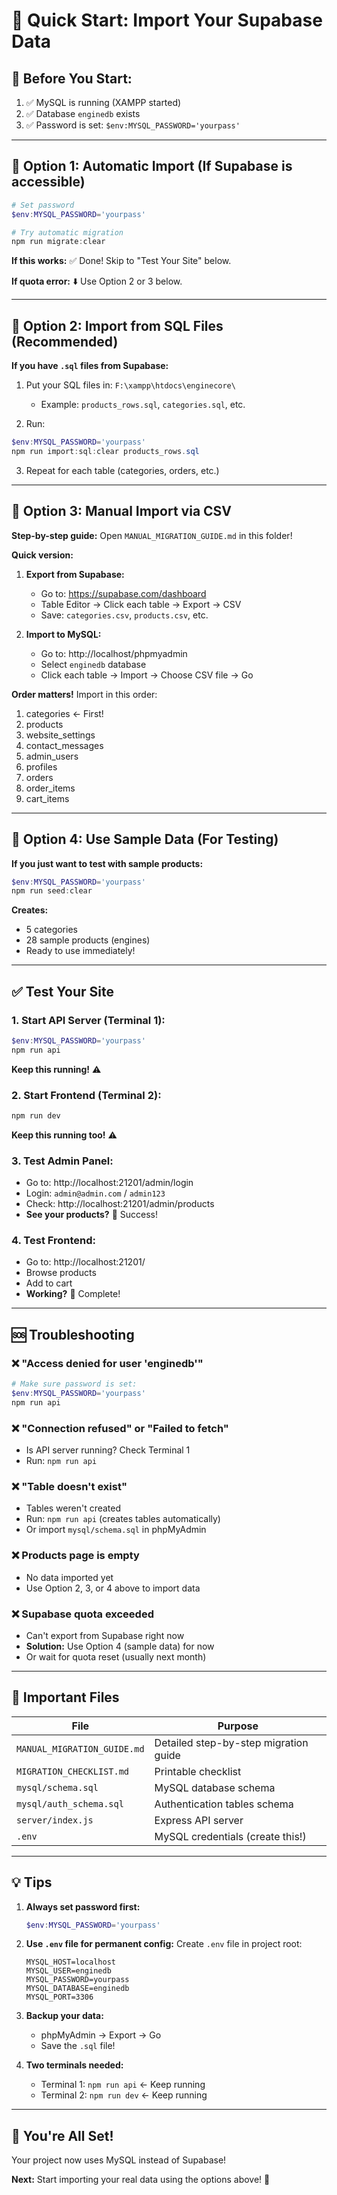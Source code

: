 # 🚀 Quick Start: Import Your Supabase Data

## 📝 **Before You Start:**

1. ✅ MySQL is running (XAMPP started)
2. ✅ Database `enginedb` exists
3. ✅ Password is set: `$env:MYSQL_PASSWORD='yourpass'`

---

## 🎯 **Option 1: Automatic Import (If Supabase is accessible)**

```powershell
# Set password
$env:MYSQL_PASSWORD='yourpass'

# Try automatic migration
npm run migrate:clear
```

**If this works:** ✅ Done! Skip to "Test Your Site" below.

**If quota error:** ⬇️ Use Option 2 or 3 below.

---

## 🎯 **Option 2: Import from SQL Files (Recommended)**

**If you have `.sql` files from Supabase:**

1. Put your SQL files in: `F:\xampp\htdocs\enginecore\`
   - Example: `products_rows.sql`, `categories.sql`, etc.

2. Run:
```powershell
$env:MYSQL_PASSWORD='yourpass'
npm run import:sql:clear products_rows.sql
```

3. Repeat for each table (categories, orders, etc.)

---

## 🎯 **Option 3: Manual Import via CSV**

**Step-by-step guide:** Open `MANUAL_MIGRATION_GUIDE.md` in this folder!

**Quick version:**

1. **Export from Supabase:**
   - Go to: https://supabase.com/dashboard
   - Table Editor → Click each table → Export → CSV
   - Save: `categories.csv`, `products.csv`, etc.

2. **Import to MySQL:**
   - Go to: http://localhost/phpmyadmin
   - Select `enginedb` database
   - Click each table → Import → Choose CSV file → Go

**Order matters!** Import in this order:
1. categories ← First!
2. products
3. website_settings
4. contact_messages
5. admin_users
6. profiles
7. orders
8. order_items
9. cart_items

---

## 🎯 **Option 4: Use Sample Data (For Testing)**

**If you just want to test with sample products:**

```powershell
$env:MYSQL_PASSWORD='yourpass'
npm run seed:clear
```

**Creates:**
- 5 categories
- 28 sample products (engines)
- Ready to use immediately!

---

## ✅ **Test Your Site**

### 1. Start API Server (Terminal 1):
```powershell
$env:MYSQL_PASSWORD='yourpass'
npm run api
```

**Keep this running!** ⚠️

### 2. Start Frontend (Terminal 2):
```powershell
npm run dev
```

**Keep this running too!** ⚠️

### 3. Test Admin Panel:
- Go to: http://localhost:21201/admin/login
- Login: `admin@admin.com` / `admin123`
- Check: http://localhost:21201/admin/products
- **See your products?** 🎉 Success!

### 4. Test Frontend:
- Go to: http://localhost:21201/
- Browse products
- Add to cart
- **Working?** 🎉 Complete!

---

## 🆘 **Troubleshooting**

### ❌ "Access denied for user 'enginedb'"
```powershell
# Make sure password is set:
$env:MYSQL_PASSWORD='yourpass'
npm run api
```

### ❌ "Connection refused" or "Failed to fetch"
- Is API server running? Check Terminal 1
- Run: `npm run api`

### ❌ "Table doesn't exist"
- Tables weren't created
- Run: `npm run api` (creates tables automatically)
- Or import `mysql/schema.sql` in phpMyAdmin

### ❌ Products page is empty
- No data imported yet
- Use Option 2, 3, or 4 above to import data

### ❌ Supabase quota exceeded
- Can't export from Supabase right now
- **Solution:** Use Option 4 (sample data) for now
- Or wait for quota reset (usually next month)

---

## 📁 **Important Files**

| File | Purpose |
|------|---------|
| `MANUAL_MIGRATION_GUIDE.md` | Detailed step-by-step migration guide |
| `MIGRATION_CHECKLIST.md` | Printable checklist |
| `mysql/schema.sql` | MySQL database schema |
| `mysql/auth_schema.sql` | Authentication tables schema |
| `server/index.js` | Express API server |
| `.env` | MySQL credentials (create this!) |

---

## 💡 **Tips**

1. **Always set password first:**
   ```powershell
   $env:MYSQL_PASSWORD='yourpass'
   ```

2. **Use `.env` file for permanent config:**
   Create `.env` file in project root:
   ```
   MYSQL_HOST=localhost
   MYSQL_USER=enginedb
   MYSQL_PASSWORD=yourpass
   MYSQL_DATABASE=enginedb
   MYSQL_PORT=3306
   ```

3. **Backup your data:**
   - phpMyAdmin → Export → Go
   - Save the `.sql` file!

4. **Two terminals needed:**
   - Terminal 1: `npm run api` ← Keep running
   - Terminal 2: `npm run dev` ← Keep running

---

## 🎊 **You're All Set!**

Your project now uses MySQL instead of Supabase!

**Next:** Start importing your real data using the options above! 🚀
